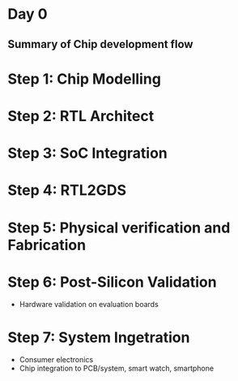 # Day 0
## Summary of Chip development flow 
# Step 1: Chip Modelling 
# Step 2: RTL Architect
# Step 3: SoC Integration
# Step 4: RTL2GDS
# Step 5: Physical verification and Fabrication 
# Step 6: Post-Silicon Validation
* Hardware validation on evaluation boards
# Step 7: System Ingetration 
* Consumer electronics
* Chip integration to PCB/system, smart watch, smartphone
